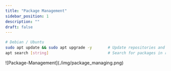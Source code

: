 ```yaml
---
title: "Package Management"
sidebar_position: 1
description: ""
draft: false
---
```


```bash
# Debian / Ubuntu
sudo apt update && sudo apt upgrade -y       # Update repositories and install updates -yes to all
apt search [string]                          # Search for packages in repositories
```

<div class="img-center">
    ![Package-Management](./img/package_managing.png)
</div>